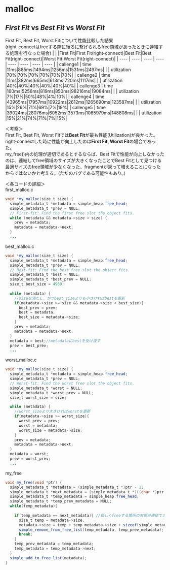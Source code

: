 # malloc 
## *First Fit* vs *Best Fit* vs *Worst Fit* 
First Fit, Best Fit, Worst Fitについて性能比較した結果　  
(right-connectはfreeする際に後ろに繋げられるfree領域があったときに連結する処理を行なった場合)
| | |First Fit|First Fit(right-connect)|Best Fit|Best Fit(right-connect)|Worst Fit|Worst Fit(right-connect)|
| ---- | ---- | ---- | ---- | ---- | ---- | ---- | ---- |
| callenge1 | time |11ms|885ms|1494ms|1256ms|1531ms|2497ms|
|           | utilization |70%|70%|70%|70%|70%|70%|
| callenge2 | time |11ms|382ms|665ms|613ms|720ms|1117ms|
|           | utilization |40%|40%|40%|40%|40%|40%|
| callenge3 | time |160ms|5256ms|819ms|850ms|98216ms|19084ms|
|           | utilization |7%|17%|50%|48%|4%|10%|
| callenge4 | time |43965ms|17957ms|10922ms|2612ms|1265690ms|123587ms|
|           | utilization |15%|26%|71%|69%|7%|19%|
| callenge5 | time |39024ms|28076ms|6052ms|3573ms|1085979ms|148808ms|
|           | utilization |15%|21%|74%|71%|7%|15%|

＜考察＞  
First Fit, Best Fit, Worst Fitでは**Best Fit**が最も性能(Utilization)が良かった。  
right-connectした時に性能が向上したのは**First Fit, Worst Fit**の場合であった。  
my_free()内の処理が適切であるとするならば、Best Fitで性能が向上しなかったのは、連結してfree領域のサイズが大きくなったことでBest Fitとして見つける最適サイズのfree領域が少なくなった、fragmentが返って増えることになったからではないかと考える。(ただのバグである可能性もあり。)

＜各コードの詳細＞  
first_malloc.c
```java
void *my_malloc(size_t size) {
  simple_metadata_t *metadata = simple_heap.free_head;
  simple_metadata_t *prev = NULL;
  // First-fit: Find the first free slot the object fits.
  while (metadata && metadata->size < size) {
    prev = metadata;
    metadata = metadata->next;
  }
  ...
```
best_malloc.c
```java
void *my_malloc(size_t size) {
  simple_metadata_t *metadata = simple_heap.free_head;
  simple_metadata_t *prev = NULL;
  // Best-fit: Find the best free slot the object fits.
  simple_metadata_t *best = NULL;
  simple_metadata_t *best_prev = NULL;
  size_t best_size = 4960;
  
  while (metadata) {
    //sizeを満たし、かつbest_sizeよりも小さければbestを更新
    if(metadata->size >= size && metadata->size < best_size){
      best_prev = prev;
      best = metadata;
      best_size = metadata->size;
    }
    prev = metadata;
    metadata = metadata->next;
  }
  metadata = best;//metadataにbestを受け渡す
  prev = best_prev;
  ...
```

worst_malloc.c
```java
void *my_malloc(size_t size) {
  simple_metadata_t *metadata = simple_heap.free_head;
  simple_metadata_t *prev = NULL;
  // Worst-fit: Find the worst free slot the object fits.
  simple_metadata_t *worst = NULL;
  simple_metadata_t *worst_prev = NULL;
  size_t worst_size = size;

  while (metadata) {
    //worst_sizeより大きければworstを更新
    if(metadata->size >= worst_size){
      worst_prev = prev;
      worst = metadata;
      worst_size = metadata->size;
    }
    prev = metadata;
    metadata = metadata->next;
  }
  metadata = worst;
  prev = worst_prev;
  ...
```

my_free
```java
void my_free(void *ptr) {
  simple_metadata_t *metadata = (simple_metadata_t *)ptr - 1;
  simple_metadata_t *next_metadata = (simple_metadata_t *)((char *)ptr + metadata->size);
  simple_metadata_t *temp_metadata = simple_heap.free_head;
  simple_metadata_t *temp_prev_metadata = NULL;
  while(temp_metadata){
    
    if(temp_metadata == next_metadata){ //新しくfreeする箇所の右側が連結できるとき
      size_t temp = metadata->size;
      metadata->size = temp + temp_metadata->size + sizeof(simple_metadata_t); //temp_metadata自身のサイズも
      simple_remove_from_free_list(temp_metadata, temp_prev_metadata);
      break;
    }
    temp_prev_metadata = temp_metadata;
    temp_metadata = temp_metadata->next;
  }
  simple_add_to_free_list(metadata);
}
```
